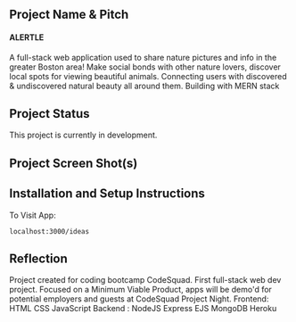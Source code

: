 ## Project Name & Pitch

#### ALERTLE

A full-stack web application used to share nature pictures and info in the greater Boston area! Make social bonds with other nature lovers, discover local spots for viewing beautiful animals. Connecting users with discovered & undiscovered natural beauty all around them. Building with MERN stack

## Project Status

This project is currently in development.

## Project Screen Shot(s)

## Installation and Setup Instructions

To Visit App:

`localhost:3000/ideas`

## Reflection

Project created for coding bootcamp CodeSquad. First full-stack web dev project. Focused on a Minimum Viable Product, apps will be demo'd for potential employers and guests at CodeSquad Project Night.
Frontend: HTML CSS JavaScript
Backend : NodeJS Express EJS MongoDB Heroku

